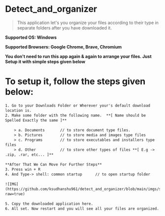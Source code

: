# Detect_and_organizer
> This application let's you organize your files according to their type in separate folders after you have downloaded it.

**Supported OS: Windows**

**Supported Browsers:   Google Chrome, Brave, Chromium**

**You don't need to run this app again & again to arrange your files. Just Setup it with simple steps given below**

# To setup it, follow the steps given below:
    
    1. Go to your Downloads Folder or Wherever your's default download location is.
    2. Make some folder with the following name.  **[ Name should be Spelled Exactly the same ]**
        
        > a. Documents       // to store document type files.
        > b. Pictures        // to store media and images type files
        > c. Programs        // to store executables and installers type files
        > d. Other           // to store other types of files **[ E.g -> .zip, .rar, etc... ]**
  
    **After That We Can Move For Further Steps**
    3. Press win + R
    4. And Type-> shell: common startup      // to open startup folder
  
    ![IMG](https://github.com/ksudhanshu961/detect_and_organizer/blob/main/imgs/ss.jpg?raw=true)
  
    5. Copy the downloaded application here.
    6. All set. Now restart and you will see all your files are organized.
